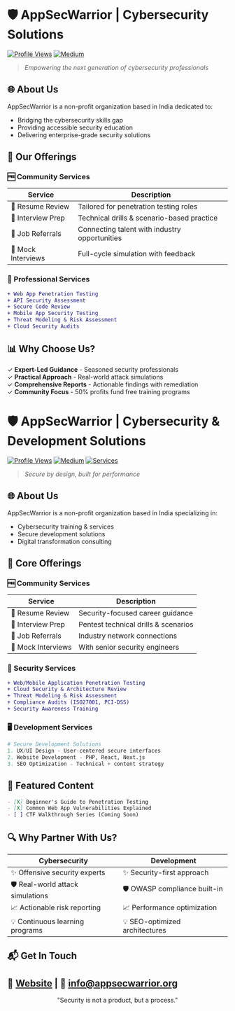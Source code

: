 # 🛡️ AppSecWarrior | Cybersecurity Solutions

[![Profile Views](https://komarev.com/ghpvc/?username=appsecwarrior&label=Profile%20views&color=0e75b6&style=flat)](https://github.com/appsecwarrior)
[![Medium](https://img.shields.io/badge/Medium-Follow%20Us-12100E?logo=medium)](https://medium.com/@appsecwarrior)

> *Empowering the next generation of cybersecurity professionals*

## 🌐 About Us
AppSecWarrior is a non-profit organization based in India dedicated to:
- Bridging the cybersecurity skills gap
- Providing accessible security education
- Delivering enterprise-grade security solutions

## 🎯 Our Offerings

### 🆓 Community Services
| Service | Description |
|---------|-------------|
| 📝 Resume Review | Tailored for penetration testing roles |
| 💼 Interview Prep | Technical drills & scenario-based practice |
| 🤝 Job Referrals | Connecting talent with industry opportunities |
| 🎤 Mock Interviews | Full-cycle simulation with feedback |

### 💼 Professional Services
```diff
+ Web App Penetration Testing
+ API Security Assessment
+ Secure Code Review
+ Mobile App Security Testing
+ Threat Modeling & Risk Assessment
+ Cloud Security Audits
```

## 📊 Why Choose Us?
✓ **Expert-Led Guidance** - Seasoned security professionals  
✓ **Practical Approach** - Real-world attack simulations  
✓ **Comprehensive Reports** - Actionable findings with remediation  
✓ **Community Focus** - 50% profits fund free training programs  


# 🛡️ AppSecWarrior | Cybersecurity & Development Solutions

[![Profile Views](https://komarev.com/ghpvc/?username=appsecwarrior&label=Profile%20views&color=0e75b6&style=flat)](https://github.com/appsecwarrior)
[![Medium](https://img.shields.io/badge/Medium-Follow%20Us-12100E?logo=medium)](https://medium.com/@appsecwarrior)
[![Services](https://img.shields.io/badge/Website-Live%20Demo-important)](https://appsecwarrior.org)

> *Secure by design, built for performance*

## 🌐 About Us
AppSecWarrior is a non-profit organization based in India specializing in:
- Cybersecurity training & services
- Secure development solutions
- Digital transformation consulting

## 🎯 Core Offerings

### 🆓 Community Services
| Service | Description |
|---------|-------------|
| 📝 Resume Review | Security-focused career guidance |
| 🔐 Interview Prep | Pentest technical drills & scenarios |
| 🤝 Job Referrals | Industry network connections |
| 🎤 Mock Interviews | With senior security engineers |

### 💼 Security Services
```diff
+ Web/Mobile Application Penetration Testing
+ Cloud Security & Architecture Review
+ Threat Modeling & Risk Assessment
+ Compliance Audits (ISO27001, PCI-DSS)
+ Security Awareness Training
```

### 🖥️ Development Services
```python
# Secure Development Solutions
1. UX/UI Design - User-centered secure interfaces
2. Website Development - PHP, React, Next.js
3. SEO Optimization - Technical + content strategy
```
## 🌟 Featured Content
```markdown
- [X] Beginner's Guide to Penetration Testing
- [X] Common Web App Vulnerabilities Explained
- [ ] CTF Walkthrough Series (Coming Soon)
```

## 🔍 Why Partner With Us?
| Cybersecurity | Development |
|--------------|-------------|
| ✨ Offensive security experts | ✨ Security-first approach |
| 🛡️ Real-world attack simulations | 🛡️ OWASP compliance built-in |
| 📈 Actionable risk reporting | 📈 Performance optimization |
| 💡 Continuous learning programs | 💡 SEO-optimized architectures |


## 📬 Get In Touch
🔗 [Website](https://appsecwarrior.org) | 📧 info@appsecwarrior.org  
---

<p align="center">
  "Security is not a product, but a process."
</p>
